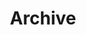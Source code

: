 ---
title: "Archive"
description: "All the texts, courses, and things on this website—listed in reverse-chronological order."
layout: "archives"
---